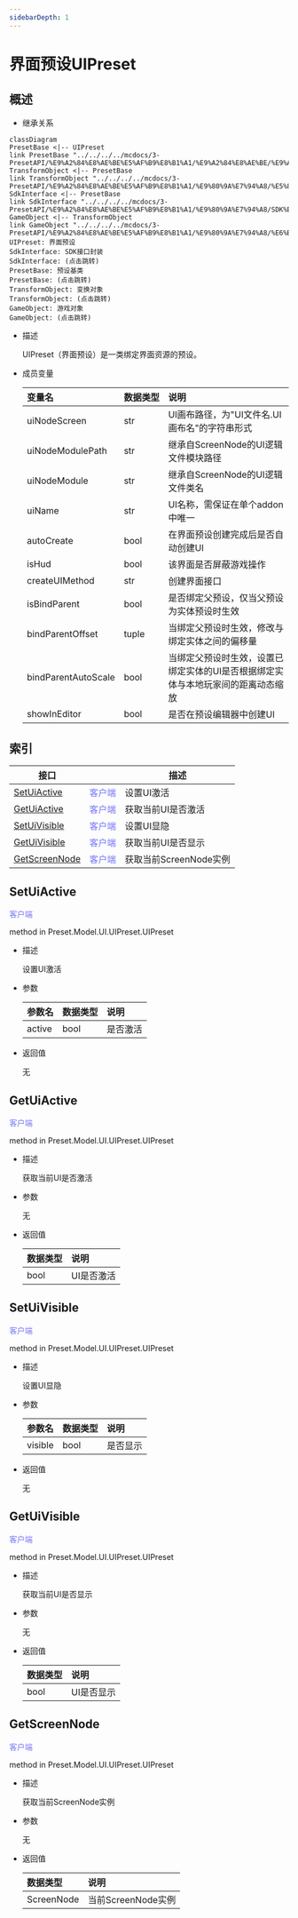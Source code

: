 ```yaml
---
sidebarDepth: 1
---
```

# 界面预设UIPreset



## 概述

- 继承关系

```mermaid
classDiagram
PresetBase <|-- UIPreset
link PresetBase "../../../../mcdocs/3-PresetAPI/%E9%A2%84%E8%AE%BE%E5%AF%B9%E8%B1%A1/%E9%A2%84%E8%AE%BE/%E9%A2%84%E8%AE%BE%E5%9F%BA%E7%B1%BBPresetBase.html"
TransformObject <|-- PresetBase
link TransformObject "../../../../mcdocs/3-PresetAPI/%E9%A2%84%E8%AE%BE%E5%AF%B9%E8%B1%A1/%E9%80%9A%E7%94%A8/%E5%8F%98%E6%8D%A2%E5%AF%B9%E8%B1%A1TransformObject.html"
SdkInterface <|-- PresetBase
link SdkInterface "../../../../mcdocs/3-PresetAPI/%E9%A2%84%E8%AE%BE%E5%AF%B9%E8%B1%A1/%E9%80%9A%E7%94%A8/SDK%E6%8E%A5%E5%8F%A3%E5%B0%81%E8%A3%85SdkInterface.html"
GameObject <|-- TransformObject
link GameObject "../../../../mcdocs/3-PresetAPI/%E9%A2%84%E8%AE%BE%E5%AF%B9%E8%B1%A1/%E9%80%9A%E7%94%A8/%E6%B8%B8%E6%88%8F%E5%AF%B9%E8%B1%A1GameObject.html"
UIPreset: 界面预设
SdkInterface: SDK接口封装
SdkInterface: (点击跳转)
PresetBase: 预设基类
PresetBase: (点击跳转)
TransformObject: 变换对象
TransformObject: (点击跳转)
GameObject: 游戏对象
GameObject: (点击跳转)
```

- 描述

    UIPreset（界面预设）是一类绑定界面资源的预设。

- 成员变量

    | 变量名 | <div style="width: 4em">数据类型</div> | 说明 |
    | :--- | :--- | :--- |
    | uiNodeScreen | str | UI画布路径，为"UI文件名.UI画布名"的字符串形式 |
    | uiNodeModulePath | str | 继承自ScreenNode的UI逻辑文件模块路径 |
    | uiNodeModule | str | 继承自ScreenNode的UI逻辑文件类名 |
    | uiName | str | UI名称，需保证在单个addon中唯一 |
    | autoCreate | bool | 在界面预设创建完成后是否自动创建UI |
    | isHud | bool | 该界面是否屏蔽游戏操作 |
    | createUIMethod | str | 创建界面接口 |
    | isBindParent | bool | 是否绑定父预设，仅当父预设为实体预设时生效 |
    | bindParentOffset | tuple | 当绑定父预设时生效，修改与绑定实体之间的偏移量 |
    | bindParentAutoScale | bool | 当绑定父预设时生效，设置已绑定实体的UI是否根据绑定实体与本地玩家间的距离动态缩放 |
    | showInEditor | bool | 是否在预设编辑器中创建UI |



## 索引

| 接口 | <div style="width: 3em"></div> | 描述 |
| --- | --- | --- |
| [SetUiActive](#setuiactive) | <span style="display:inline;color:#7575f9">客户端</span> | 设置UI激活 |
| [GetUiActive](#getuiactive) | <span style="display:inline;color:#7575f9">客户端</span> | 获取当前UI是否激活 |
| [SetUiVisible](#setuivisible) | <span style="display:inline;color:#7575f9">客户端</span> | 设置UI显隐 |
| [GetUiVisible](#getuivisible) | <span style="display:inline;color:#7575f9">客户端</span> | 获取当前UI是否显示 |
| [GetScreenNode](#getscreennode) | <span style="display:inline;color:#7575f9">客户端</span> | 获取当前ScreenNode实例 |




## SetUiActive

<span style="display:inline;color:#7575f9">客户端</span>

method in Preset.Model.UI.UIPreset.UIPreset

- 描述

    设置UI激活

- 参数

    | 参数名 | <div style="width: 4em">数据类型</div> | 说明 |
    | :--- | :--- | :--- |
    | active | bool | 是否激活 |

- 返回值

    无



## GetUiActive

<span style="display:inline;color:#7575f9">客户端</span>

method in Preset.Model.UI.UIPreset.UIPreset

- 描述

    获取当前UI是否激活

- 参数

    无

- 返回值

    | <div style="width: 4em">数据类型</div> | 说明 |
    | :--- | :--- |
    | bool | UI是否激活 |



## SetUiVisible

<span style="display:inline;color:#7575f9">客户端</span>

method in Preset.Model.UI.UIPreset.UIPreset

- 描述

    设置UI显隐

- 参数

    | 参数名 | <div style="width: 4em">数据类型</div> | 说明 |
    | :--- | :--- | :--- |
    | visible | bool | 是否显示 |

- 返回值

    无



## GetUiVisible

<span style="display:inline;color:#7575f9">客户端</span>

method in Preset.Model.UI.UIPreset.UIPreset

- 描述

    获取当前UI是否显示

- 参数

    无

- 返回值

    | <div style="width: 4em">数据类型</div> | 说明 |
    | :--- | :--- |
    | bool | UI是否显示 |



## GetScreenNode

<span style="display:inline;color:#7575f9">客户端</span>

method in Preset.Model.UI.UIPreset.UIPreset

- 描述

    获取当前ScreenNode实例

- 参数

    无

- 返回值

    | <div style="width: 4em">数据类型</div> | 说明 |
    | :--- | :--- |
    | ScreenNode | 当前ScreenNode实例 |



